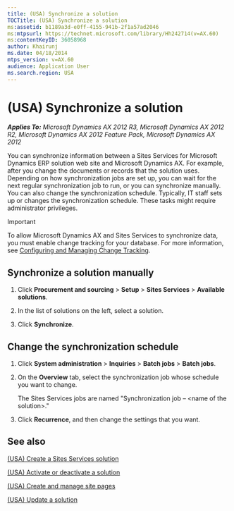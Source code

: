 ```yaml
---
title: (USA) Synchronize a solution
TOCTitle: (USA) Synchronize a solution
ms:assetid: b1189a3d-e0ff-4155-941b-2f1a57ad2046
ms:mtpsurl: https://technet.microsoft.com/library/Hh242714(v=AX.60)
ms:contentKeyID: 36058968
author: Khairunj
ms.date: 04/18/2014
mtps_version: v=AX.60
audience: Application User
ms.search.region: USA
---
```


# (USA) Synchronize a solution 


_**Applies To:** Microsoft Dynamics AX 2012 R3, Microsoft Dynamics AX 2012 R2, Microsoft Dynamics AX 2012 Feature Pack, Microsoft Dynamics AX 2012_

You can synchronize information between a Sites Services for Microsoft Dynamics ERP solution web site and Microsoft Dynamics AX. For example, after you change the documents or records that the solution uses. Depending on how synchronization jobs are set up, you can wait for the next regular synchronization job to run, or you can synchronize manually. You can also change the synchronization schedule. Typically, IT staff sets up or changes the synchronization schedule. These tasks might require administrator privileges.


> [!IMPORTANT]
> <P>To allow Microsoft Dynamics AX and Sites Services to synchronize data, you must enable change tracking for your database. For more information, see <A href="https://msdn.microsoft.com/library/bb964713.aspx">Configuring and Managing Change Tracking</A>.</P>



## Synchronize a solution manually

1.  Click **Procurement and sourcing** \> **Setup** \> **Sites Services** \> **Available solutions**.

2.  In the list of solutions on the left, select a solution.

3.  Click **Synchronize**.

## Change the synchronization schedule

1.  Click **System administration** \> **Inquiries** \> **Batch jobs** \> **Batch jobs**.

2.  On the **Overview** tab, select the synchronization job whose schedule you want to change.
    
    The Sites Services jobs are named "Synchronization job – \<name of the solution\>."

3.  Click **Recurrence**, and then change the settings that you want.

## See also

[(USA) Create a Sites Services solution](usa-create-a-sites-services-solution.md)

[(USA) Activate or deactivate a solution](usa-activate-or-deactivate-a-solution.md)

[(USA) Create and manage site pages](usa-create-and-manage-site-pages.md)

[(USA) Update a solution](usa-update-a-solution.md)

  


